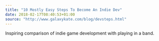 ```yaml
---
title: "10 Mostly Easy Steps To Become An Indie Dev"
date: 2018-02-17T08:40:53+01:00
source: "http://www.galaxykate.com/blog/devsteps.html"
---
```


Inspiring comparison of indie game development with playing in a band.
